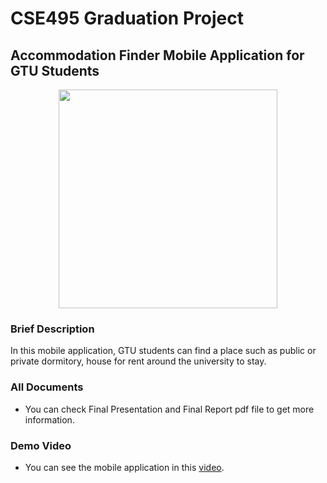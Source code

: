 # CSE495 Graduation Project

## Accommodation Finder Mobile Application for GTU Students

<p align="center">
  <img width="350" height="350" src="https://i.ibb.co/kS3ywk7/resim.png">
</p>

### Brief Description

In this mobile application, GTU students can find a place such as public or private dormitory, house for rent around the university to stay.

### All Documents
- You can check Final Presentation and Final Report pdf file to get more information.

### Demo Video
- You can see the mobile application in this [video](https://www.youtube.com/watch?v=fz5PNSFN-Wk).
